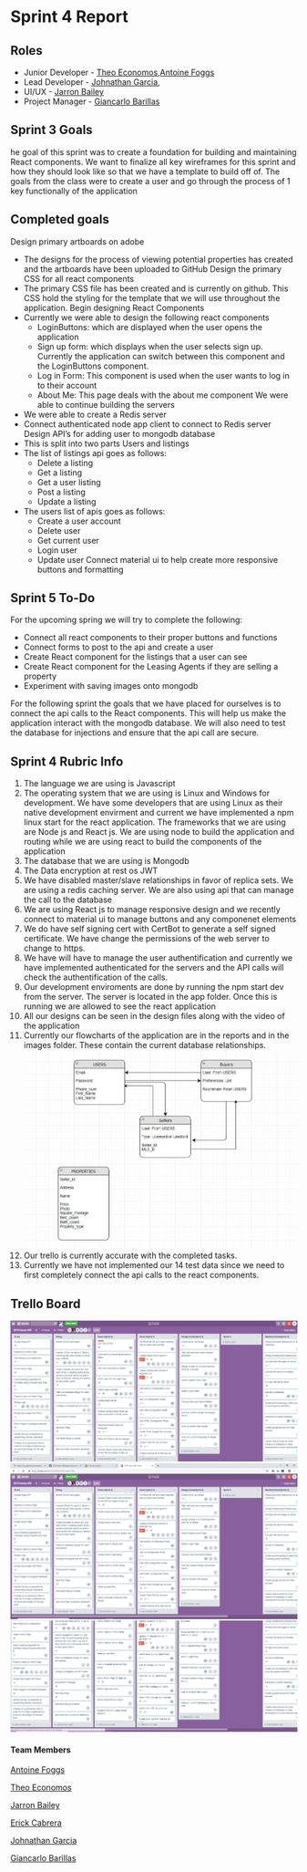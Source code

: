 # Sprint 4 Report

## Roles

- Junior Developer - [Theo Economos](https://github.com/teconomo),[Antoine Foggs](https://github.com/AFoggs)
- Lead Developer - [Johnathan Garcia](https://github.com/),
- UI/UX - [Jarron Bailey](https://github.com/jarronb)
- Project Manager - [Giancarlo Barillas](https://github.com/giancarlobarillas)

## Sprint 3 Goals

he goal of this sprint was to create a foundation for building and maintaining React components. We want to finalize all key wireframes for this sprint and how they should look like so that we have a template to build off of. The goals from the class were to create a user and go through the process of 1 key functionally of the application

## Completed goals

Design primary artboards on adobe

- The designs for the process of viewing potential properties has created and the artboards have been uploaded to GitHub
  Design the primary CSS for all react components
- The primary CSS file has been created and is currently on github. This CSS hold the styling for the template that we will use throughout the application.
  Begin designing React Components
- Currently we were able to design the following react components
  - LoginButtons: which are displayed when the user opens the application
  - Sign up form: which displays when the user selects sign up. Currently the application can switch between this component and the LoginButtons component.
  - Log in Form: This component is used when the user wants to log in to their account
  - About Me: This page deals with the about me component
    We were able to continue building the servers
- We were able to create a Redis server
- Connect authenticated node app client to connect to Redis server
  Design API’s for adding user to mongodb database
- This is split into two parts Users and listings
- The list of listings api goes as follows:
  - Delete a listing
  - Get a listing
  - Get a user listing
  - Post a listing
  - Update a listing
- The users list of apis goes as follows:
  - Create a user account
  - Delete user
  - Get current user
  - Login user
  - Update user
    Connect material ui to help create more responsive buttons and formatting

## Sprint 5 To-Do

For the upcoming spring we will try to complete the following:

- Connect all react components to their proper buttons and functions
- Connect forms to post to the api and create a user
- Create React component for the listings that a user can see
- Create React component for the Leasing Agents if they are selling a property
- Experiment with saving images onto mongodb

For the following sprint the goals that we have placed for ourselves is to connect the api calls to the React components. This will help us make the application interact with the mongodb database. We will also need to test the database for injections and ensure that the api call are secure.

## Sprint 4 Rubric Info

1. The language we are using is Javascript
2. The operating system that we are using is Linux and Windows for development. We have some developers that are using Linux as their native development envirment and current we have implemented a npm linux start for the react application. The frameworks that we are using are Node js and React js. We are using node to build the application and routing while we are using react to build the components of the application
3. The database that we are using is Mongodb
4. The Data encryption at rest os JWT
5. We have disabled master/slave relationships in favor of replica sets. We are using a redis caching server. We are also using api that can manage the call to the database
6. We are using React js to manage responsive design and we recently connect to material ui to manage buttons and any componenet elements
7. We do have self signing cert with CertBot to generate a self signed certificate. We have change the permissions of the web server to change to https.
8. We have will have to manage the user authentification and currently we have implemented authenticated for the servers and the API calls will check the authentification of the calls.
9. Our development enviroments are done by running the npm start dev from the server. The server is located in the app folder. Once this is running we are allowed to see the react application
10. All our designs can be seen in the design files along with the video of the application
11. Currently our flowcharts of the application are in the reports and in the images folder. These contain the current database relationships.
    ![DB Schema](../../images/sprint3/ERD_roomie.JPG)
12. Our trello is currently accurate with the completed tasks.
13. Currently we have not implemented our 14 test data since we need to first completely connect the api calls to the react components.

## Trello Board

![Trello1](../../images/sprint4/TrelloBoard1.PNG)
![Trello1](../../images/sprint4/TrelloBoard2.PNG)
![Trello1](../../images/sprint4/TrelloBoard3.PNG)

#### Team Members

[Antoine Foggs](https://github.com/AFoggs)

[Theo Economos](https://github.com/teconomo)

[Jarron Bailey](https://github.com/jarronb)

[Erick Cabrera](https://github.com/ecabrera796)

[Johnathan Garcia](https://github.com/)

[Giancarlo Barillas](https://github.com/giancarlobarillas)
